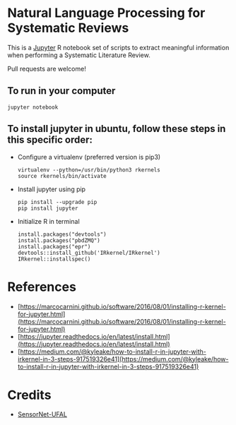 # Natural Language Processing for Systematic Reviews

This is a [Jupyter](https://jupyter.readthedocs.io/en/latest/running.html#running) R notebook set of scripts to extract meaningful information when performing a Systematic Literature Review.

Pull requests are welcome!

## To run in your computer
```
jupyter notebook
```

## To install jupyter in ubuntu, follow these steps in this specific order:
* Configure a virtualenv (preferred version is pip3)
	```
	virtualenv --python=/usr/bin/python3 rkernels
	source rkernels/bin/activate
	```
* Install jupyter using pip 
	```
	pip install --upgrade pip
	pip install jupyter
	```
* Initialize R in terminal
	```
	install.packages("devtools") 
	install.packages("pbdZMQ")
	install.packages("epr")
	devtools::install_github('IRkernel/IRkernel')
	IRkernel::installspec() 
	```

# References
* [https://marcocarnini.github.io/software/2016/08/01/installing-r-kernel-for-jupyter.html](https://marcocarnini.github.io/software/2016/08/01/installing-r-kernel-for-jupyter.html)
* [https://jupyter.readthedocs.io/en/latest/install.html](https://jupyter.readthedocs.io/en/latest/install.html)
* [https://medium.com/@kyleake/how-to-install-r-in-jupyter-with-irkernel-in-3-steps-917519326e41](https://medium.com/@kyleake/how-to-install-r-in-jupyter-with-irkernel-in-3-steps-917519326e41)

# Credits
* [SensorNet-UFAL](https://sites.google.com/site/sensornetufal/home)